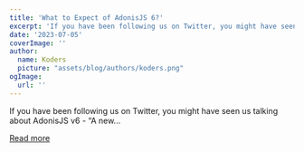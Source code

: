 ```yaml
---
title: 'What to Expect of AdonisJS 6?'
excerpt: 'If you have been following us on Twitter, you might have seen us talking about AdonisJS v6 - “A new...'
date: '2023-07-05'
coverImage: ''
author:
  name: Koders
  picture: "assets/blog/authors/koders.png"
ogImage:
  url: ''
---
```


If you have been following us on Twitter, you might have seen us talking about AdonisJS v6 - “A new...

[Read more](https://dev.to/adonisframework/what-to-expect-of-adonisjs-6-2daj)
